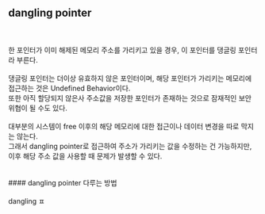 ## dangling pointer</br>
</br>
</br>
한 포인터가 이미 해제된 메모리 주소를 가리키고 있을 경우, 이 포인터를 댕글링 포인터라 부른다.</br>
</br>
댕글링 포인터는 더이상 유효하지 않은 포인터이며, 해당 포인터가 가리키는 메모리에 접근하는 것은 Undefined Behavior이다.</br>
또한 아직 할당되지 않은사 주소값을 저장한 포인터가 존재하는 것으로 잠재적인 보안 위협이 될 수도 있다.</br></br>
대부분의 시스템이 free 이후의 해당 메모리에 대한 접근이나 데이터 변경을 따로 막지는 않는다.</br>
그래서 dangling pointer로 접근하여 주소가 가리키는 값을 수정하는 건 가능하지만, 이후 해당 주소 값을 사용할 때 문제가 발생할 수 있다.</br></br>
</br>
#### dangling pointer 다루는 방법</br>
</br>
dangling ㅍ

